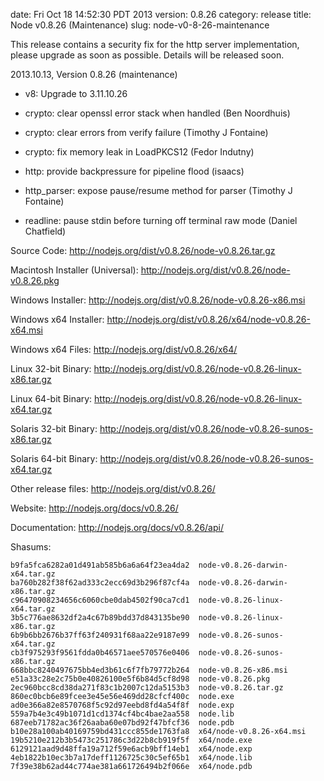 date: Fri Oct 18 14:52:30 PDT 2013
version: 0.8.26
category: release
title: Node v0.8.26 (Maintenance)
slug: node-v0-8-26-maintenance

This release contains a security fix for the http server implementation, please
upgrade as soon as possible. Details will be released soon.

2013.10.13, Version 0.8.26 (maintenance)

* v8: Upgrade to 3.11.10.26

* crypto: clear openssl error stack when handled (Ben Noordhuis)

* crypto: clear errors from verify failure (Timothy J Fontaine)

* crypto: fix memory leak in LoadPKCS12 (Fedor Indutny)

* http: provide backpressure for pipeline flood (isaacs)

* http_parser: expose pause/resume method for parser (Timothy J Fontaine)

* readline: pause stdin before turning off terminal raw mode (Daniel Chatfield)


Source Code: http://nodejs.org/dist/v0.8.26/node-v0.8.26.tar.gz

Macintosh Installer (Universal): http://nodejs.org/dist/v0.8.26/node-v0.8.26.pkg

Windows Installer: http://nodejs.org/dist/v0.8.26/node-v0.8.26-x86.msi

Windows x64 Installer: http://nodejs.org/dist/v0.8.26/x64/node-v0.8.26-x64.msi

Windows x64 Files: http://nodejs.org/dist/v0.8.26/x64/

Linux 32-bit Binary: http://nodejs.org/dist/v0.8.26/node-v0.8.26-linux-x86.tar.gz

Linux 64-bit Binary: http://nodejs.org/dist/v0.8.26/node-v0.8.26-linux-x64.tar.gz

Solaris 32-bit Binary: http://nodejs.org/dist/v0.8.26/node-v0.8.26-sunos-x86.tar.gz

Solaris 64-bit Binary: http://nodejs.org/dist/v0.8.26/node-v0.8.26-sunos-x64.tar.gz

Other release files: http://nodejs.org/dist/v0.8.26/

Website: http://nodejs.org/docs/v0.8.26/

Documentation: http://nodejs.org/docs/v0.8.26/api/

Shasums:
```
b9fa5fca6282a01d491ab585b6a6a64f23ea4da2  node-v0.8.26-darwin-x64.tar.gz
ba760b282f38f62ad333c2ecc69d3b296f87cf4a  node-v0.8.26-darwin-x86.tar.gz
c96470908234656c6060cbe0dab4502f90ca7cd1  node-v0.8.26-linux-x64.tar.gz
3b5c776ae8632df2a4c67b89bdd37d843135be90  node-v0.8.26-linux-x86.tar.gz
6b9b6bb2676b37ff63f240931f68aa22e9187e99  node-v0.8.26-sunos-x64.tar.gz
cb3f975293f9561fdda0b46571aee570576e0406  node-v0.8.26-sunos-x86.tar.gz
668bbc8240497675bb4ed3b61c6f7fb79772b264  node-v0.8.26-x86.msi
e51a33c28e2c75b0e40826100e5f6b84d5cf8d98  node-v0.8.26.pkg
2ec960bcc8cd38da271f83c1b2007c12da5153b3  node-v0.8.26.tar.gz
860ec0bcb6e89fcee3e45e56e469dd28cfcf400c  node.exe
ad0e366a82e8570768f5c92d97eebd8fd4a54f8f  node.exp
559a7b4e3c49b1071d1cd1374cf4bc4bae2aa558  node.lib
687eeb71782ac36f26aaba60e07bd92f47bfcf36  node.pdb
b10e28a100ab40169759bd431ccc855de1763fa8  x64/node-v0.8.26-x64.msi
19b5210e212b3b5473c251786c3d22b8cb919f5f  x64/node.exe
6129121aad9d48ffa19a712f59e6acb9bff14eb1  x64/node.exp
4eb1822b10ec3b7a17deff1126725c30c5ef65b1  x64/node.lib
7f39e38b62ad44c774ae381a661726494b2f066e  x64/node.pdb
```
